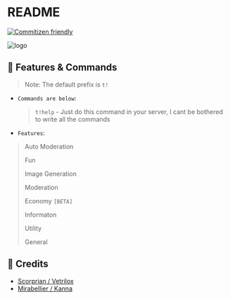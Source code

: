# README

[![Commitizen friendly](https://img.shields.io/badge/commitizen-friendly-brightgreen.svg)](https://commitizen.github.io/cz-cli/)

![logo](https://media.discordapp.net/attachments/845327057465507885/881107857645395998/unknown.png)

## 📝 Features & Commands

> Note: The default prefix is `t!`

* `Commands are below`:

  > `t!help` - Just do this command in your server, I cant be bothered to write all the commands

* `Features`:

> Auto Moderation
>
> Fun
>
> Image Generation
>
> Moderation
>
> Economy `[BETA]`
>
> Informaton
>
> Utility
>
> General

## 📝 Credits

* [Scorprian / Vetrilox](https://github.com/ScorprianDev)
* [Mirabellier / Kanna](https://github.com/MiraBellierr)

